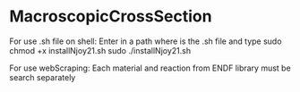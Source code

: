 # MacroscopicCrossSection

For use .sh file on shell:
    Enter in a path where is the .sh file and type
    sudo chmod +x installNjoy21.sh
    sudo ./installNjoy21.sh
  
 For use webScraping:
    Each material and reaction from ENDF library must be search separately 
